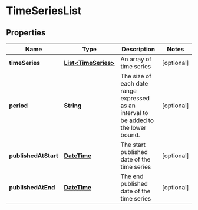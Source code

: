 
# TimeSeriesList

## Properties
Name | Type | Description | Notes
------------ | ------------- | ------------- | -------------
**timeSeries** | [**List&lt;TimeSeries&gt;**](TimeSeries.md) | An array of time series |  [optional]
**period** | **String** | The size of each date range expressed as an interval to be added to the lower bound. |  [optional]
**publishedAtStart** | [**DateTime**](DateTime.md) | The start published date of the time series |  [optional]
**publishedAtEnd** | [**DateTime**](DateTime.md) | The end published date of the time series |  [optional]



